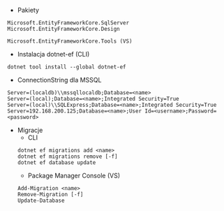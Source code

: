 * Pakiety
```
Microsoft.EntityFrameworkCore.SqlServer
Microsoft.EntityFrameworkCore.Design

Microsoft.EntityFrameworkCore.Tools (VS)
```

* Instalacja dotnet-ef (CLI)
```
dotnet tool install --global dotnet-ef
```

* ConnectionString dla MSSQL
```
Server=(localdb)\\mssqllocaldb;Database=<name>
Server=(local);Database=<name>;Integrated Security=True
Server=(local)\\SQLExpress;Database=<name>;Integrated Security=True
Server=192.168.200.125;Database=<name>;User Id=<username>;Password=<password>
```

* Migracje
  * CLI
  ```
  dotnet ef migrations add <name>
  dotnet ef migrations remove [-f]
  dotnet ef database update
  ```
  * Package Manager Console (VS)
  ```
  Add-Migration <name>
  Remove-Migration [-f]
  Update-Database
  ```

